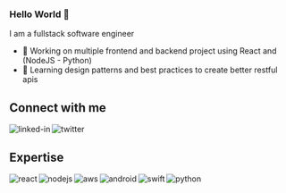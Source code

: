 ### Hello World 👋
I am a fullstack software engineer
- 🔭 Working on multiple frontend and backend project using React and (NodeJS - Python)
- 🌱 Learning design patterns and best practices to create better restful apis

## Connect with me
[<img align="left" alt="linked-in" src="https://img.shields.io/badge/linkedin-%230077B5.svg?&style=for-the-badge&logo=linkedin&logoColor=white"></img>](https://www.linkedin.com/in/robertofz)
[<img align="left" alt="twitter" src="https://img.shields.io/badge/twitter-%231DA1F2.svg?&style=for-the-badge&logo=twitter&logoColor=white" />](https://twitter.com/RobeertoFZ)
<br/>
## Expertise

<img align="left" alt="react" src="https://img.shields.io/badge/react%20-%2320232a.svg?&style=for-the-badge&logo=react&logoColor=%2361DAFB" />
<img align="left" alt="nodejs" src="https://img.shields.io/badge/node.js%20-%2343853D.svg?&style=for-the-badge&logo=node.js&logoColor=white" />
<img align="left" alt="aws" src="https://img.shields.io/badge/Amazon%20AWS-%23232F3E?logo=amazon-aws&logoColor=white&style=for-the-badge" />
<img align="left" alt="android" src="https://img.shields.io/badge/Android-3DDC84?logo=android&logoColor=white&style=for-the-badge" />
<img align="left" alt="swift" src="https://img.shields.io/badge/Swift-ff443a?logo=swift&logoColor=white&style=for-the-badge" />
<img align="left" alt="python" src="https://img.shields.io/badge/Python-FFD43B.svg?&style=for-the-badge&logo=python&logoColor=white" />

